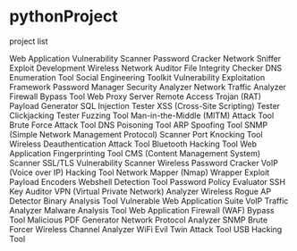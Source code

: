 # pythonProject

project list

Web Application Vulnerability Scanner
Password Cracker
Network Sniffer
Exploit Development
Wireless Network Auditor
File Integrity Checker
DNS Enumeration Tool
Social Engineering Toolkit
Vulnerability Exploitation Framework
Password Manager Security Analyzer
Network Traffic Analyzer
Firewall Bypass Tool
Web Proxy Server
Remote Access Trojan (RAT)
Payload Generator
SQL Injection Tester
XSS (Cross-Site Scripting) Tester
Clickjacking Tester
Fuzzing Tool
Man-in-the-Middle (MITM) Attack Tool
Brute Force Attack Tool
DNS Poisoning Tool
ARP Spoofing Tool
SNMP (Simple Network Management Protocol) Scanner
Port Knocking Tool
Wireless Deauthentication Attack Tool
Bluetooth Hacking Tool
Web Application Fingerprinting Tool
CMS (Content Management System) Scanner
SSL/TLS Vulnerability Scanner
Wireless Password Cracker
VoIP (Voice over IP) Hacking Tool
Network Mapper (Nmap) Wrapper
Exploit Payload Encoders
Webshell Detection Tool
Password Policy Evaluator
SSH Key Auditor
VPN (Virtual Private Network) Analyzer
Wireless Rogue AP Detector
Binary Analysis Tool
Vulnerable Web Application Suite
VoIP Traffic Analyzer
Malware Analysis Tool
Web Application Firewall (WAF) Bypass Tool
Malicious PDF Generator
Network Protocol Analyzer
SNMP Brute Forcer
Wireless Channel Analyzer
WiFi Evil Twin Attack Tool
USB Hacking Tool
